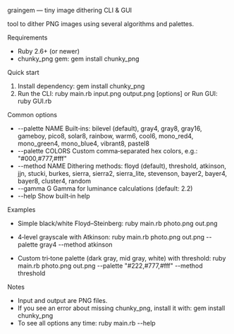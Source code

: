 graingem — tiny image dithering CLI & GUI

tool to dither PNG images using several algorithms and palettes.

Requirements
- Ruby 2.6+ (or newer)
- chunky_png gem: gem install chunky_png

Quick start
1) Install dependency: gem install chunky_png
2) Run the CLI:
   ruby main.rb input.png output.png [options]
   or Run GUI:
   ruby GUI.rb

Common options
- --palette NAME
  Built‑ins: bilevel (default), gray4, gray8, gray16, gameboy, pico8, solar8, rainbow, warm6, cool6, mono_red4, mono_green4, mono_blue4, vibrant8, pastel8
- --palette COLORS
  Custom comma‑separated hex colors, e.g.: "#000,#777,#fff"
- --method NAME
  Dithering methods: floyd (default), threshold, atkinson, jjn, stucki, burkes, sierra, sierra2, sierra_lite, stevenson, bayer2, bayer4, bayer8, cluster4, random
- --gamma G
  Gamma for luminance calculations (default: 2.2)
- --help
  Show built‑in help

Examples
- Simple black/white Floyd–Steinberg:
  ruby main.rb photo.png out.png

- 4‑level grayscale with Atkinson:
  ruby main.rb photo.png out.png --palette gray4 --method atkinson

- Custom tri‑tone palette (dark gray, mid gray, white) with threshold:
  ruby main.rb photo.png out.png --palette "#222,#777,#fff" --method threshold

Notes
- Input and output are PNG files.
- If you see an error about missing chunky_png, install it with: gem install chunky_png
- To see all options any time: ruby main.rb --help
